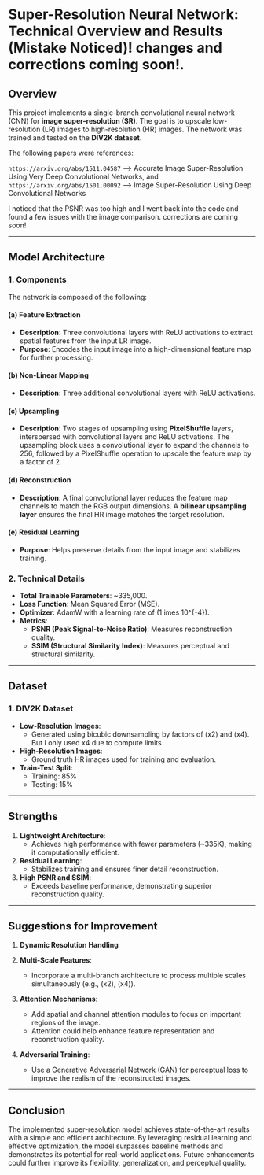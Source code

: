 # Super-Resolution Neural Network: Technical Overview and Results (Mistake Noticed)! changes and corrections coming soon!.

## **Overview**
This project implements a single-branch convolutional neural network (CNN) for **image super-resolution (SR)**. The goal is to upscale low-resolution (LR) images to high-resolution (HR) images. The network was trained and tested on the **DIV2K dataset**. 

The following papers were references:
  
  `https://arxiv.org/abs/1511.04587` --> Accurate Image Super-Resolution Using Very Deep Convolutional Networks, and
  `https://arxiv.org/abs/1501.00092` --> Image Super-Resolution Using Deep Convolutional Networks


I noticed that the PSNR was too high and I went back into the code and found a few issues with the image comparison. corrections are coming soon!

---

## **Model Architecture**

### **1. Components**
The network is composed of the following:

#### **(a) Feature Extraction**
- **Description**: Three convolutional layers with ReLU activations to extract spatial features from the input LR image.
- **Purpose**: Encodes the input image into a high-dimensional feature map for further processing.

#### **(b) Non-Linear Mapping**
- **Description**: Three additional convolutional layers with ReLU activations.

#### **(c) Upsampling**
- **Description**: Two stages of upsampling using **PixelShuffle** layers, interspersed with convolutional layers and ReLU activations. The upsampling block uses a convolutional layer to expand the channels to 256, followed by a PixelShuffle operation to upscale the feature map by a factor of 2.

#### **(d) Reconstruction**
- **Description**: A final convolutional layer reduces the feature map channels to match the RGB output dimensions. A **bilinear upsampling layer** ensures the final HR image matches the target resolution.

#### **(e) Residual Learning**
- **Purpose**: Helps preserve details from the input image and stabilizes training.

### **2. Technical Details**
- **Total Trainable Parameters**: ~335,000.
- **Loss Function**: Mean Squared Error (MSE).
- **Optimizer**: AdamW with a learning rate of \(1 	imes 10^{-4}\).
- **Metrics**:
  - **PSNR (Peak Signal-to-Noise Ratio)**: Measures reconstruction quality.
  - **SSIM (Structural Similarity Index)**: Measures perceptual and structural similarity.

---

## **Dataset**

### **1. DIV2K Dataset**
- **Low-Resolution Images**:
  - Generated using bicubic downsampling by factors of \(x2\) and \(x4\). But I only used x4 due to compute limits
- **High-Resolution Images**:
  - Ground truth HR images used for training and evaluation.
- **Train-Test Split**:
  - Training: 85%
  - Testing: 15%

---
## **Strengths**
1. **Lightweight Architecture**:
   - Achieves high performance with fewer parameters (~335K), making it computationally efficient.
2. **Residual Learning**:
   - Stabilizes training and ensures finer detail reconstruction.
3. **High PSNR and SSIM**:
   - Exceeds baseline performance, demonstrating superior reconstruction quality.

---

## **Suggestions for Improvement**
1. **Dynamic Resolution Handling**
2. **Multi-Scale Features**:
   - Incorporate a multi-branch architecture to process multiple scales simultaneously (e.g., \(x2\), \(x4\)).
3. **Attention Mechanisms**:
   - Add spatial and channel attention modules to focus on important regions of the image.
   - Attention could help enhance feature representation and reconstruction quality.

4. **Adversarial Training**:
   - Use a Generative Adversarial Network (GAN) for perceptual loss to improve the realism of the reconstructed images.
---

## **Conclusion**
The implemented super-resolution model achieves state-of-the-art results with a simple and efficient architecture. By leveraging residual learning and effective optimization, the model surpasses baseline methods and demonstrates its potential for real-world applications. Future enhancements could further improve its flexibility, generalization, and perceptual quality.

